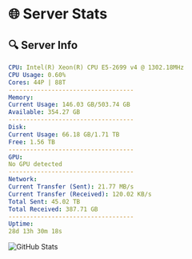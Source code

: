 # 🌐 Server Stats
## 🔍 Server Info
```yaml
CPU: Intel(R) Xeon(R) CPU E5-2699 v4 @ 1302.18MHz
CPU Usage: 0.60%
Cores: 44P | 88T
-----------------------------------
Memory:
Current Usage: 146.03 GB/503.74 GB
Available: 354.27 GB
-----------------------------------
Disk:
Current Usage: 66.18 GB/1.71 TB
Free: 1.56 TB
-----------------------------------
GPU:
No GPU detected
-----------------------------------
Network:
Current Transfer (Sent): 21.77 MB/s
Current Transfer (Received): 120.02 KB/s
Total Sent: 45.02 TB
Total Received: 387.71 GB
-----------------------------------
Uptime:
28d 13h 30m 18s
```
![GitHub Stats](https://img.shields.io/badge/Updated-2025-04-05_10:53:07-blue)
